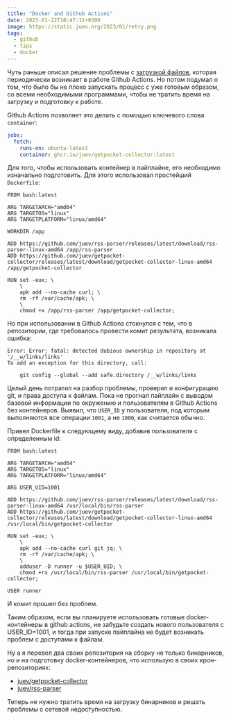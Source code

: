 ```yaml
---
title: "Docker and Github Actions"
date: 2023-01-22T10:47:11+0300
image: https://static.juev.org/2023/01/retry.png
tags: 
  - github
  - tips
  - docker
---
```


Чуть раньше описал решение проблемы с [загрузкой файлов][retry], которая
периодически возникает в работе Github Actions. Но потом подумал о том, что
было бы не плохо запускать процесс с уже готовым образом, со всеми необходимыми
программами, чтобы не тратить время на загрузку и подготовку к работе.

Github Actions позволяет это делать с помощью ключевого слова `container`:

```yaml
jobs:
  fetch:
    runs-on: ubuntu-latest
    container: ghcr.io/juev/getpocket-collector:latest
```

Для того, чтобы использовать контейнер в пайплайне, его необходимо изначально
подготовить. Для этого использовал простейший `Dockerfile`:

```docker
FROM bash:latest

ARG TARGETARCH="amd64"
ARG TARGETOS="linux"
ARG TARGETPLATFORM="linux/amd64"

WORKDIR /app

ADD https://github.com/juev/rss-parser/releases/latest/download/rss-parser-linux-amd64 /app/rss-parser
ADD https://github.com/juev/getpocket-collector/releases/latest/download/getpocket-collector-linux-amd64 /app/getpocket-collector

RUN set -eux; \
    \
    apk add --no-cache curl; \
    rm -rf /var/cache/apk; \
    \
    chmod +x /app/rss-parser /app/getpocket-collector;
```

Но при использовании в Github Actions стокнулся с тем, что в репозитории, где
требовалось провести комит результата, возникала ошибка:

```plain
Error: Error: fatal: detected dubious ownership in repository at '/__w/links/links'
To add an exception for this directory, call:

	git config --global --add safe.directory /__w/links/links
```

Целый день потратил на разбор проблемы, проверял и конфигурацию git, и права
доступа к файлам. Пока не прогнал пайплайн с выводом базовой информации по
окружению и пользователям в Github Actions без контейнеров. Выявил, что
`USER_ID` у пользователя, под которым выполняются все операции `1001`, а не
`1000`, как считается обычно.

Привел Dockerfile к следующему виду, добавив пользователя с определенным id:

```docker
FROM bash:latest

ARG TARGETARCH="amd64"
ARG TARGETOS="linux"
ARG TARGETPLATFORM="linux/amd64"

ARG USER_UID=1001

ADD https://github.com/juev/rss-parser/releases/latest/download/rss-parser-linux-amd64 /usr/local/bin/rss-parser
ADD https://github.com/juev/getpocket-collector/releases/latest/download/getpocket-collector-linux-amd64 /usr/local/bin/getpocket-collector

RUN set -eux; \
    \
    apk add --no-cache curl git jq; \
    rm -rf /var/cache/apk; \
    \
    adduser -D runner -u $USER_UID; \
    chmod +rx /usr/local/bin/rss-parser /usr/local/bin/getpocket-collector;

USER runner
```

И комит прошел без проблем.

Таким образом, если вы планируете использовать готовые docker-контейнеры в
github actions, не забудьте создать нового пользователя с USER_ID=1001, и тогда
при запуске пайплайна не будет возникать проблем с доступами к файлам.

Ну а я перевел два своих репозитория на сборку не только бинарников, но и на
подготовку docker-контейнеров, что использую в своих крон-репозиториях:

- [juev/getpocket-collector](https://github.com/juev/getpocket-collector)
- [juev/rss-parser](https://github.com/juev/rss-parser)

Теперь не нужно тратить время на загрузку бинарников и решать проблемы с сетевой
недоступностью.

[retry]: https://www.juev.org/2023/01/20/retry/